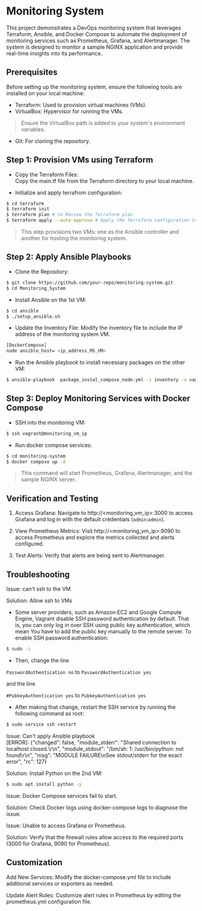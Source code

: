 # Monitoring System
This project demonstrates a DevOps monitoring system that leverages Terraform, Ansible, and Docker Compose to automate the deployment of monitoring services such as Prometheus, Grafana, and Alertmanager. The system is designed to monitor a sample NGINX application and provide real-time insights into its performance.

## Prerequisites
Before setting up the monitoring system, ensure the following tools are installed on your local machine:

- Terraform: Used to provision virtual machines (VMs).
- VirtualBox: Hypervisor for running the VMs.
> Ensure the VirtualBox path is added to your system's environment variables.
- Git: For cloning the repository.

## Step 1: Provision VMs using Terraform
- Copy the Terraform Files:\
Copy the main.tf file from the Terraform directory to your local machine.

- Initialize and apply terrafrom configuration:
```bash
$ cd terraform
$ terraform init
$ terraform plan # to Review the Terraform plan
$ terraform apply --auto-approve # Apply the Terraform configuration to provision the VMs 
```
> This step provisions two VMs: one as the Ansible controller and another for hosting the monitoring system.


## Step 2: Apply Ansible Playbooks
- Clone the Repository:
```bash
$ git clone https://github.com/your-repo/monitoring-system.git
$ cd Monitoring_System
```
- Install Ansible on the 1st VM:
```bash
$ cd ansible
$ ./setup_ansible.sh
```
- Update the Inventory File: Modify the inventory file to include the IP address of the monitoring system VM.
```bash
[DockerCompose]
node ansible_host= <ip_address_MS_VM>
```
- Run the Ansible playbook to install necessary packages on the other VM:
```bash
$ ansible-playbook  package_instal_compose_node.yml -i inventory -u vagrant --ask-pass
```
## Step 3: Deploy Monitoring Services with Docker Compose
- SSH into the monitoring VM:
```bash
$ ssh vagrant@monitoring_vm_ip 
```
- Run docker compose services:
```bash
$ cd monitoring-system
$ docker compose up -d
```
> This command will start Prometheus, Grafana, Alertmanager, and the sample NGINX server.

## Verification and Testing
1. Access Grafana: 
Navigate to http://<monitoring_vm_ip>:3000 to access Grafana and log in with the default credentials (`admin`:`admin`). 

2. View Prometheus Metrics: 
Visit http://<monitoring_vm_ip>:9090 to access Prometheus and explore the metrics collected and alerts configured.

3. Test Alerts: 
Verify that alerts are being sent to Alertmanager.

## Troubleshooting
Issue: can't ssh to the VM 

Solution: Allow ssh to VMs
- Some server providers, such as Amazon EC2 and Google Compute Engine, Vagrant disable SSH password authentication by default. 
That is, you can only log in over SSH using public key authentication, which mean You have to add the public key manually to the remote server. To enable SSH password authentication:

```bash
$ sudo -i 
```
- Then, change the line 

`PasswordAuthentication no`    to      `PasswordAuthentication yes`

and the line 

`#PubkeyAuthentication yes` to `PubkeyAuthentication yes`

- After making that change, restart the SSH service by running the following command as root:
```bash
$ sudo service ssh restart
```

Issue: Can't apply Ansible playbook\
[ERROR]:  {"changed": false, "module_stderr": "Shared connection to localhost closed.\r\n", "module_stdout": "/bin/sh: 1: /usr/bin/python: not found\r\n", "msg": "MODULE FAILURE\nSee stdout/stderr for the exact error", "rc": 127}

Solution: Install Python on the 2nd VM:
```bash
$ sudo apt install python -y
```
Issue: Docker Compose services fail to start.

Solution: Check Docker logs using docker-compose logs to diagnose the issue.

Issue: Unable to access Grafana or Prometheus.

Solution: Verify that the firewall rules allow access to the required ports (3000 for Grafana, 9090 for Prometheus).

## Customization
Add New Services: Modify the docker-compose.yml file to include additional services or exporters as needed.

Update Alert Rules: Customize alert rules in Prometheus by editing the prometheus.yml configuration file.
